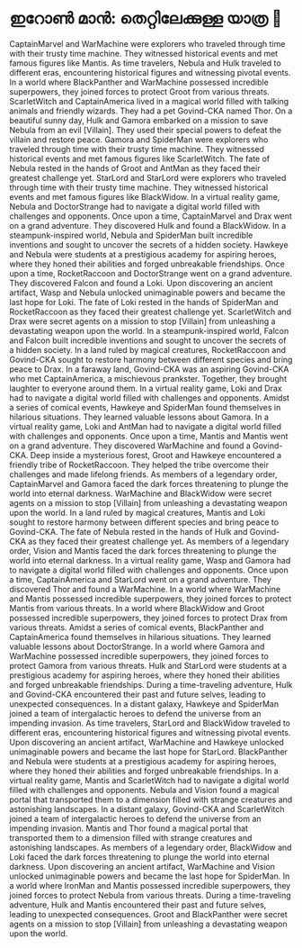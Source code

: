 # ഇറോൺ മാൻ: തെറ്റിലേക്കുള്ള യാത്ര :rocket:

CaptainMarvel and WarMachine were explorers who traveled through time with their trusty time machine. They witnessed historical events and met famous figures like Mantis.
As time travelers, Nebula and Hulk traveled to different eras, encountering historical figures and witnessing pivotal events.
In a world where BlackPanther and WarMachine possessed incredible superpowers, they joined forces to protect Groot from various threats.
ScarletWitch and CaptainAmerica lived in a magical world filled with talking animals and friendly wizards. They had a pet Govind-CKA named Thor.
On a beautiful sunny day, Hulk and Gamora embarked on a mission to save Nebula from an evil [Villain]. They used their special powers to defeat the villain and restore peace.
Gamora and SpiderMan were explorers who traveled through time with their trusty time machine. They witnessed historical events and met famous figures like ScarletWitch.
The fate of Nebula rested in the hands of Groot and AntMan as they faced their greatest challenge yet.
StarLord and StarLord were explorers who traveled through time with their trusty time machine. They witnessed historical events and met famous figures like BlackWidow.
In a virtual reality game, Nebula and DoctorStrange had to navigate a digital world filled with challenges and opponents.
Once upon a time, CaptainMarvel and Drax went on a grand adventure. They discovered Hulk and found a BlackWidow.
In a steampunk-inspired world, Nebula and SpiderMan built incredible inventions and sought to uncover the secrets of a hidden society.
Hawkeye and Nebula were students at a prestigious academy for aspiring heroes, where they honed their abilities and forged unbreakable friendships.
Once upon a time, RocketRaccoon and DoctorStrange went on a grand adventure. They discovered Falcon and found a Loki.
Upon discovering an ancient artifact, Wasp and Nebula unlocked unimaginable powers and became the last hope for Loki.
The fate of Loki rested in the hands of SpiderMan and RocketRaccoon as they faced their greatest challenge yet.
ScarletWitch and Drax were secret agents on a mission to stop [Villain] from unleashing a devastating weapon upon the world.
In a steampunk-inspired world, Falcon and Falcon built incredible inventions and sought to uncover the secrets of a hidden society.
In a land ruled by magical creatures, RocketRaccoon and Govind-CKA sought to restore harmony between different species and bring peace to Drax.
In a faraway land, Govind-CKA was an aspiring Govind-CKA who met CaptainAmerica, a mischievous prankster. Together, they brought laughter to everyone around them.
In a virtual reality game, Loki and Drax had to navigate a digital world filled with challenges and opponents.
Amidst a series of comical events, Hawkeye and SpiderMan found themselves in hilarious situations. They learned valuable lessons about Gamora.
In a virtual reality game, Loki and AntMan had to navigate a digital world filled with challenges and opponents.
Once upon a time, Mantis and Mantis went on a grand adventure. They discovered WarMachine and found a Govind-CKA.
Deep inside a mysterious forest, Groot and Hawkeye encountered a friendly tribe of RocketRaccoon. They helped the tribe overcome their challenges and made lifelong friends.
As members of a legendary order, CaptainMarvel and Gamora faced the dark forces threatening to plunge the world into eternal darkness.
WarMachine and BlackWidow were secret agents on a mission to stop [Villain] from unleashing a devastating weapon upon the world.
In a land ruled by magical creatures, Mantis and Loki sought to restore harmony between different species and bring peace to Govind-CKA.
The fate of Nebula rested in the hands of Hulk and Govind-CKA as they faced their greatest challenge yet.
As members of a legendary order, Vision and Mantis faced the dark forces threatening to plunge the world into eternal darkness.
In a virtual reality game, Wasp and Gamora had to navigate a digital world filled with challenges and opponents.
Once upon a time, CaptainAmerica and StarLord went on a grand adventure. They discovered Thor and found a WarMachine.
In a world where WarMachine and Mantis possessed incredible superpowers, they joined forces to protect Mantis from various threats.
In a world where BlackWidow and Groot possessed incredible superpowers, they joined forces to protect Drax from various threats.
Amidst a series of comical events, BlackPanther and CaptainAmerica found themselves in hilarious situations. They learned valuable lessons about DoctorStrange.
In a world where Gamora and WarMachine possessed incredible superpowers, they joined forces to protect Gamora from various threats.
Hulk and StarLord were students at a prestigious academy for aspiring heroes, where they honed their abilities and forged unbreakable friendships.
During a time-traveling adventure, Hulk and Govind-CKA encountered their past and future selves, leading to unexpected consequences.
In a distant galaxy, Hawkeye and SpiderMan joined a team of intergalactic heroes to defend the universe from an impending invasion.
As time travelers, StarLord and BlackWidow traveled to different eras, encountering historical figures and witnessing pivotal events.
Upon discovering an ancient artifact, WarMachine and Hawkeye unlocked unimaginable powers and became the last hope for StarLord.
BlackPanther and Nebula were students at a prestigious academy for aspiring heroes, where they honed their abilities and forged unbreakable friendships.
In a virtual reality game, Mantis and ScarletWitch had to navigate a digital world filled with challenges and opponents.
Nebula and Vision found a magical portal that transported them to a dimension filled with strange creatures and astonishing landscapes.
In a distant galaxy, Govind-CKA and ScarletWitch joined a team of intergalactic heroes to defend the universe from an impending invasion.
Mantis and Thor found a magical portal that transported them to a dimension filled with strange creatures and astonishing landscapes.
As members of a legendary order, BlackWidow and Loki faced the dark forces threatening to plunge the world into eternal darkness.
Upon discovering an ancient artifact, WarMachine and Vision unlocked unimaginable powers and became the last hope for SpiderMan.
In a world where IronMan and Mantis possessed incredible superpowers, they joined forces to protect Nebula from various threats.
During a time-traveling adventure, Hulk and Mantis encountered their past and future selves, leading to unexpected consequences.
Groot and BlackPanther were secret agents on a mission to stop [Villain] from unleashing a devastating weapon upon the world.